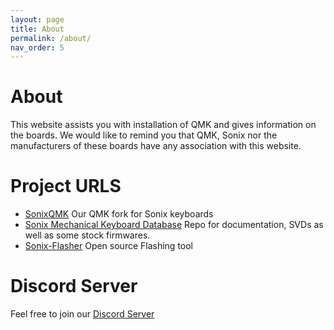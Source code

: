 ```yaml
---
layout: page
title: About
permalink: /about/
nav_order: 5
---
```


# About

This website assists you with installation of QMK and gives information on the boards. We would like to remind you that QMK, Sonix nor the manufacturers of these boards have any association with this website.

# Project URLS

- [SonixQMK](https://github.com/SonixQMK/qmk_firmware) Our QMK fork for Sonix keyboards
- [Sonix Mechanical Keyboard Database](https://github.com/SonixQMK/Mechanical-Keyboard-Database) Repo for documentation, SVDs as well as some stock firmwares.
- [Sonix-Flasher](https://github.com/SonixQMK/sonix-flasher) Open source Flashing tool

# Discord Server

Feel free to join our [Discord Server](https://discord.gg/8XqzfBknfC)
